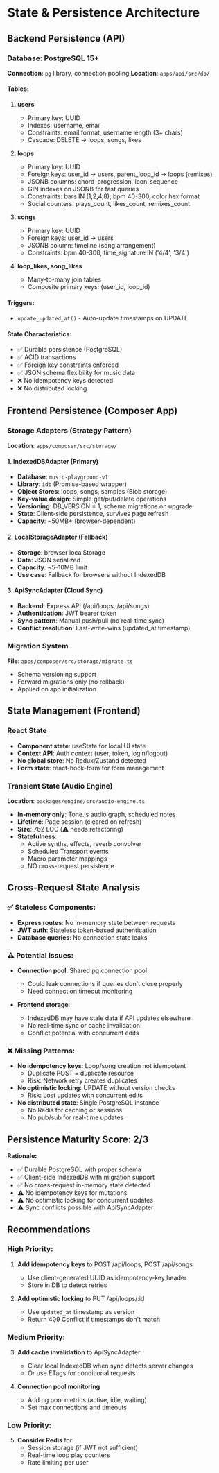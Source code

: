# State & Persistence Architecture

## Backend Persistence (API)

### Database: PostgreSQL 15+
**Connection**: `pg` library, connection pooling
**Location**: `apps/api/src/db/`

#### Tables:
1. **users**
   - Primary key: UUID
   - Indexes: username, email
   - Constraints: email format, username length (3+ chars)
   - Cascade: DELETE → loops, songs, likes

2. **loops**
   - Primary key: UUID
   - Foreign keys: user_id → users, parent_loop_id → loops (remixes)
   - JSONB columns: chord_progression, icon_sequence
   - GIN indexes on JSONB for fast queries
   - Constraints: bars IN (1,2,4,8), bpm 40-300, color hex format
   - Social counters: plays_count, likes_count, remixes_count

3. **songs**
   - Primary key: UUID
   - Foreign keys: user_id → users
   - JSONB column: timeline (song arrangement)
   - Constraints: bpm 40-300, time_signature IN ('4/4', '3/4')

4. **loop_likes, song_likes**
   - Many-to-many join tables
   - Composite primary keys: (user_id, loop_id)

#### Triggers:
- `update_updated_at()` - Auto-update timestamps on UPDATE

#### State Characteristics:
- ✅ Durable persistence (PostgreSQL)
- ✅ ACID transactions
- ✅ Foreign key constraints enforced
- ✅ JSON schema flexibility for music data
- ❌ No idempotency keys detected
- ❌ No distributed locking

## Frontend Persistence (Composer App)

### Storage Adapters (Strategy Pattern)
**Location**: `apps/composer/src/storage/`

#### 1. IndexedDBAdapter (Primary)
- **Database**: `music-playground-v1`
- **Library**: `idb` (Promise-based wrapper)
- **Object Stores**: loops, songs, samples (Blob storage)
- **Key-value design**: Simple get/put/delete operations
- **Versioning**: DB_VERSION = 1, schema migrations on upgrade
- **State**: Client-side persistence, survives page refresh
- **Capacity**: ~50MB+ (browser-dependent)

#### 2. LocalStorageAdapter (Fallback)
- **Storage**: browser localStorage
- **Data**: JSON serialized
- **Capacity**: ~5-10MB limit
- **Use case**: Fallback for browsers without IndexedDB

#### 3. ApiSyncAdapter (Cloud Sync)
- **Backend**: Express API (/api/loops, /api/songs)
- **Authentication**: JWT bearer token
- **Sync pattern**: Manual push/pull (no real-time sync)
- **Conflict resolution**: Last-write-wins (updated_at timestamp)

### Migration System
**File**: `apps/composer/src/storage/migrate.ts`
- Schema versioning support
- Forward migrations only (no rollback)
- Applied on app initialization

## State Management (Frontend)

### React State
- **Component state**: useState for local UI state
- **Context API**: Auth context (user, token, login/logout)
- **No global store**: No Redux/Zustand detected
- **Form state**: react-hook-form for form management

### Transient State (Audio Engine)
**Location**: `packages/engine/src/audio-engine.ts`
- **In-memory only**: Tone.js audio graph, scheduled notes
- **Lifetime**: Page session (cleared on refresh)
- **Size**: 762 LOC (⚠️ needs refactoring)
- **Statefulness**:
  - Active synths, effects, reverb convolver
  - Scheduled Transport events
  - Macro parameter mappings
  - NO cross-request persistence

## Cross-Request State Analysis

### ✅ Stateless Components:
- **Express routes**: No in-memory state between requests
- **JWT auth**: Stateless token-based authentication
- **Database queries**: No connection state leaks

### ⚠️ Potential Issues:
- **Connection pool**: Shared pg connection pool
  - Could leak connections if queries don't close properly
  - Need connection timeout monitoring

- **Frontend storage**:
  - IndexedDB may have stale data if API updates elsewhere
  - No real-time sync or cache invalidation
  - Conflict potential with concurrent edits

### ❌ Missing Patterns:
- **No idempotency keys**: Loop/song creation not idempotent
  - Duplicate POST = duplicate resource
  - Risk: Network retry creates duplicates
- **No optimistic locking**: UPDATE without version checks
  - Risk: Lost updates with concurrent edits
- **No distributed state**: Single PostgreSQL instance
  - No Redis for caching or sessions
  - No pub/sub for real-time updates

## Persistence Maturity Score: 2/3

**Rationale:**
- ✅ Durable PostgreSQL with proper schema
- ✅ Client-side IndexedDB with migration support
- ✅ No cross-request in-memory state detected
- ⚠️ No idempotency keys for mutations
- ⚠️ No optimistic locking for concurrent updates
- ⚠️ Sync conflicts possible with ApiSyncAdapter

## Recommendations

### High Priority:
1. **Add idempotency keys** to POST /api/loops, POST /api/songs
   - Use client-generated UUID as idempotency-key header
   - Store in DB to detect retries

2. **Add optimistic locking** to PUT /api/loops/:id
   - Use `updated_at` timestamp as version
   - Return 409 Conflict if timestamps don't match

### Medium Priority:
3. **Add cache invalidation** to ApiSyncAdapter
   - Clear local IndexedDB when sync detects server changes
   - Or use ETags for conditional requests

4. **Connection pool monitoring**
   - Add pg pool metrics (active, idle, waiting)
   - Set max connections and timeouts

### Low Priority:
5. **Consider Redis** for:
   - Session storage (if JWT not sufficient)
   - Real-time loop play counters
   - Rate limiting per user
